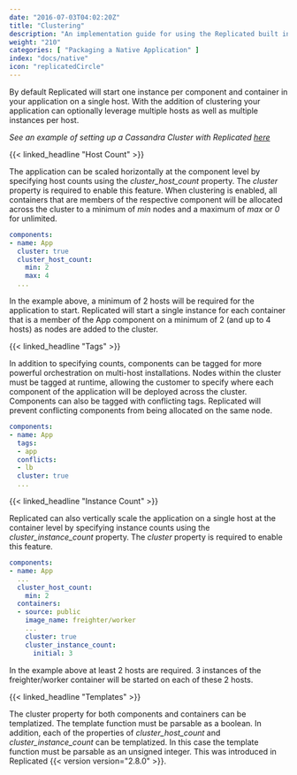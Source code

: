 ```yaml
---
date: "2016-07-03T04:02:20Z"
title: "Clustering"
description: "An implementation guide for using the Replicated built in clustering functionality."
weight: "210"
categories: [ "Packaging a Native Application" ]
index: "docs/native"
icon: "replicatedCircle"
---
```


By default Replicated will start one instance per component and container in your application on a single host. With the addition of clustering your application can optionally leverage multiple hosts as well as multiple instances per host.

*See an example of setting up a Cassandra Cluster with Replicated [here](/docs/kb/developer-resources/multi-node-cassandra/)*

{{< linked_headline "Host Count" >}}

The application can be scaled horizontally at the component level by specifying host counts using the *cluster_host_count* property. The *cluster* property is required to enable this feature. When clustering is enabled, all containers that are members of the respective component will be allocated across the cluster to a minimum of *min* nodes and a maximum of *max* or *0* for unlimited.
```yaml
components:
- name: App
  cluster: true
  cluster_host_count:
    min: 2
    max: 4
  ...
```

In the example above, a minimum of 2 hosts will be required for the application to start. Replicated will start a single instance for each container that is a member of the App component on a minimum of 2 (and up to 4 hosts) as nodes are added to the cluster.

{{< linked_headline "Tags" >}}

In addition to specifying counts, components can be tagged for more powerful orchestration on multi-host installations. Nodes within the cluster must be tagged at runtime, allowing the customer to specify where each component of the application will be deployed across the cluster. Components can also be tagged with conflicting tags. Replicated will prevent conflicting components from being allocated on the same node.

```yaml
components:
- name: App
  tags:
  - app
  conflicts:
  - lb
  cluster: true
  ...
```

{{< linked_headline "Instance Count" >}}

Replicated can also vertically scale the application on a single host at the container level by specifying instance counts using the *cluster_instance_count* property. The *cluster* property is required to enable this feature.

```yaml
components:
- name: App
  ...
  cluster_host_count:
    min: 2
  containers:
  - source: public
    image_name: freighter/worker
    ...
    cluster: true
    cluster_instance_count:
      initial: 3
```

In the example above at least 2 hosts are required. 3 instances of the freighter/worker container will be started on each of these 2 hosts.

{{< linked_headline "Templates" >}}

The cluster property for both components and containers can be templatized. The template function must be parsable as a boolean. In addition, each of the properties of *cluster_host_count* and *cluster_instance_count* can be templatized. In this case the template function must be parsable as an unsigned integer. This was introduced in Replicated {{< version version="2.8.0" >}}.
